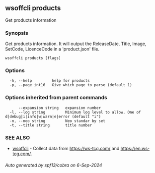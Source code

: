 ## wsoffcli products

Get products information

### Synopsis

Get products information.
It will output the ReleaseDate, Title, Image, SetCode, LicenceCode in a 'product.json' file.

```
wsoffcli products [flags]
```

### Options

```
  -h, --help         help for products
  -p, --page int16   Give which page to parse (default 1)
```

### Options inherited from parent commands

```
      --expansion string   expansion number
  -l, --log string         Minimum log level to allow. One of d|debug|i|info|w|warn|e|error (default "i")
  -n, --neo string         Neo standar by set
  -t, --title string       title number
```

### SEE ALSO

* [wsoffcli](../README.md)	 - Collect data from https://ws-tcg.com/ and https://en.ws-tcg.com/.

###### Auto generated by spf13/cobra on 6-Sep-2024
